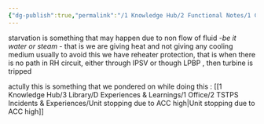```yaml
---
{"dg-publish":true,"permalink":"/1 Knowledge Hub/2 Functional Notes/1 Career Notes/2 General Technical Notes/2 Power Plant Systems/Boiler/Starvation/","noteIcon":""}
---
```


starvation is something that may happen due to non flow of fluid -*be it water or steam* - that is we are giving heat and not giving any cooling medium
usually to avoid this we have reheater protection, that is when there is no path in RH circuit, either through IPSV or though LPBP , then turbine is tripped

actully this is something that we pondered on while doing this : [[1 Knowledge Hub/3 Library/D Experiences & Learnings/1 Office/2 TSTPS Incidents & Experiences/Unit stopping due to ACC high\|Unit stopping due to ACC high]]